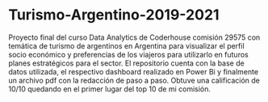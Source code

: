# Turismo-Argentino-2019-2021
Proyecto final del curso Data Analytics de Coderhouse comisión 29575 con temática de turismo de argentinos en Argentina para visualizar el perfil socio económico y preferencias de los viajeros para utilizarlo en futuros planes estratégicos para el sector.
El repositorio cuenta con la base de datos utilizada, el respectivo dashboard realizado en Power Bi y finalmente un archivo pdf con la redacción de paso a paso. Obtuve una calificación de 10/10 quedando en el primer lugar del top 10 de mi comisión.
